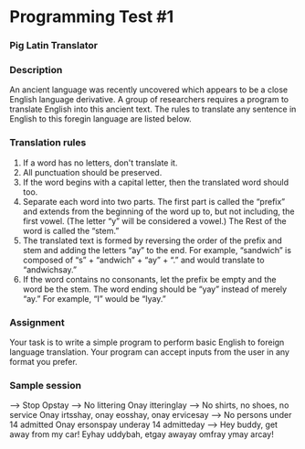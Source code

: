 # Programming Test #1
### Pig Latin Translator
### Description
An ancient language was recently uncovered which appears to be a close English language
derivative. A group of researchers requires a program to translate English into this ancient text.
The rules to translate any sentence in English to this foregin language are listed below.

### Translation rules
1. If a word has no letters, don't translate it.
2. All punctuation should be preserved.
3. If the word begins with a capital letter, then the translated word should too.
4. Separate each word into two parts. The first part is called the “prefix” and extends from the beginning
of the word up to, but not including, the first vowel. (The letter “y” will be considered a
vowel.) The Rest of the word is called the “stem.”
5. The translated text is formed by reversing the order of the prefix and stem and adding the
letters “ay” to the end. For example, “sandwich” is composed of “s” + “andwich” + “ay” +
“.” and would translate to “andwichsay.”
6. If the word contains no consonants, let the prefix be empty and the word be the stem.
The word ending should be “yay” instead of merely “ay.” For example, “I” would be
“Iyay.”

### Assignment
Your task is to write a simple program to perform basic English to foreign language translation.
Your program can accept inputs from the user in any format you prefer.

### Sample session
--> Stop
Opstay
--> No littering
Onay itteringlay
--> No shirts, no shoes, no service
Onay irtsshay, onay eosshay, onay ervicesay
--> No persons under 14 admitted
Onay ersonspay underay 14 admitteday
--> Hey buddy, get away from my car!
Eyhay uddybah, etgay awayay omfray ymay arcay!